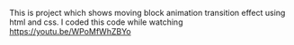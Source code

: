 This is project which shows moving block animation transition effect using html and css. 
I coded this code while watching https://youtu.be/WPoMfWhZBYo
